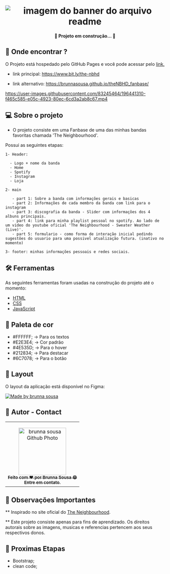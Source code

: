 <h1 align="center">
    <img alt="imagem do banner do arquivo readme" title="banner-readme" src="./assets/imgs/imagens_base_projeto_readme/capa_readme.png" />
</h1>

<h4 align="center"> 
	🚧 Projeto em construção... 🚧
</h4>

## 🤖 Onde encontrar ?

<p>O Projeto está hospedado pelo GitHub Pages e você pode acessar pelo <a href="https://www.bit.ly/the-nbhd" target="_blank" rel="external">link.</a> </p>

- link principal: https://www.bit.ly/the-nbhd 

- link alternativo: https://brunnasousa.github.io/theNBHD_fanbase/


https://user-images.githubusercontent.com/83245464/196441310-f465c585-e05c-4923-80ec-6cd3a2ab8c67.mp4


## 💻 Sobre o projeto

- O projeto consiste em uma Fanbase de uma das minhas bandas favoritas chamada 'The Neighbourhood'.

Possui as seguintes etapas:

    1- Header:

      - Logo + nome da banda 
      - Home
      - Spotify
      - Instagram
      - Loja

    2- main

       - part 1: Sobre a banda com informações gerais e basicas
       - part 2: Informações de cada membro da banda com link para o instagram
       - part 3: discografia da banda - Slider com informações dos 4 albuns principais.
       - part 4: link para minha playlist pessoal no spotify. Ao lado de um video do youtube oficial 'The Neighbourhood - Sweater Weather (Live)'.
       - part 5: formulario - como forma de interação inicial pedindo sugestões do usuario para uma possivel atualização futura. (inativo no momento)
       
    3- footer: minhas informações pessoais e redes sociais.


## 🛠 Ferramentas

As seguintes ferramentas foram usadas na construção do projeto até o momento:

-   [HTML](https://developer.mozilla.org/pt-BR/docs/Web/HTML)
-   [CSS](https://developer.mozilla.org/pt-BR/docs/Web/CSS)
-   [JavaScript](https://developer.mozilla.org/pt-BR/docs/Web/JavaScript)

## 🎨 Paleta de cor

- #FFFFFF; -> Para os textos
- #E2E3E4; -> Cor padrão
- #4E535D; -> Para o hover
- #212834; -> Para destacar 
- #6C7078; -> Para o botão


## 📖 Layout

O layout da aplicação está disponível no Figma:

<a href="https://www.figma.com/file/zr9AMKLiJduDrrk7ffgCQ3/The-Neighbourhood---fanbase?node-id=0%3A1">
  <img alt="Made by brunna sousa" src="https://img.shields.io/badge/Acessar%20Layout%20-Figma-%2304D361">
</a>


## 📝 Autor - Contact

<table>
  <tr>
    <td align="center">
      <p> </p>
      <a href="https://www.linkedin.com/in/brunna-sousa">
        <img src="https://avatars.githubusercontent.com/brunnasousa" width="150px;" alt="brunna sousa Github Photo"/><br>
        <sub> 
          <b>Feito com ❤️ por Brunna Sousa 😄</b><br>
          <b>Entre em contato. <a href=https://www.linkedin.com/in/brunna-sousa/" target="_blank" rel="external"></a> </b>
        </sub>
      </a>
    </td>
  </tr>
</table>

## 👀 Observações Importantes

** Inspirado no site oficial do [The Neighbourhood](https://thenbhd.themerchcollective).

** Este projeto consiste apenas para fins de aprendizado. Os direitos autorais sobre as imagens, musicas e referencias pertencem aos seus respectivos donos.

## 📢 Proximas Etapas
- Bootstrap;
- clean code;
